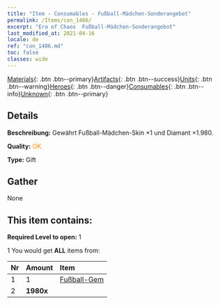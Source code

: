 ```yaml
---
title: "Item - Consumables - Fußball-Mädchen-Sonderangebot"
permalink: /Items/con_1486/
excerpt: "Era of Chaos  Fußball-Mädchen-Sonderangebot"
last_modified_at: 2021-04-16
locale: de
ref: "con_1486.md"
toc: false
classes: wide
---
```

 [Materials](/de/Items/){: .btn .btn--primary}[Artifacts](/de/Items/Artifacts/){: .btn .btn--success}[Units](/de/Items/Units/){: .btn .btn--warning}[Heroes](/de/Items/Heroes/){: .btn .btn--danger}[Consumables](/de/Items/Consumables/){: .btn .btn--info}[Unknown](/de/Items/Unknown/){: .btn .btn--primary}

## Details
 **Beschreibung:** Gewährt Fußball-Mädchen-Skin ×1 und Diamant ×1.980.

 **Quality:** <span style="color: #FF8C00">OK</span>

 **Type:** Gift

## Gather

  None

## This item contains:

 **Required Level to open:** 1

 1 You would get **ALL** items  from:

  | Nr | Amount |     Item    |
  |:---|:-------|:------------|
  | 1 | 1 | [Fußball-Gem](/de/Items/con_1046/) |  | 
  | 2 |  **1980x** | <i class="fas fa-gem"/> |  | 
